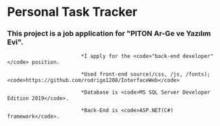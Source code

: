 <h1>Personal Task Tracker</h1>
                        <h3>This project is a job application for "PITON Ar-Ge ve Yazılım Evi". </h3>
                        
                            *I apply for the <code>"back-end developer"</code> position. 
                            
                            *Used front-end source(/css, /js, /fonts); <code>https://github.com/rodrigo1208/InterfaceWeb</code>
                            
                            *Database is <code>MS SQL Server Developer Edition 2019</code>.
                            
                            *Back-End is <code>ASP.NET(C#) framework</code>.

